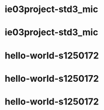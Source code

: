 # ie03project-std3_mic
# ie03project-std3_mic
# hello-world-s1250172
# hello-world-s1250172
# hello-world-s1250172
